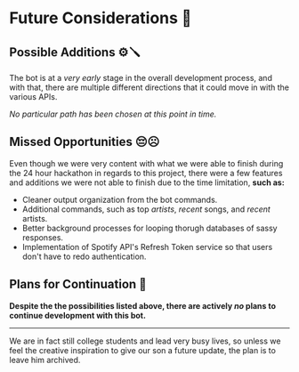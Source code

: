 # Future Considerations 🔮

## Possible Additions ⚙️🪛
The bot is at a *very early* stage in the overall development process, and with that, there are multiple different directions that it could move in with the various APIs.

*No particular path has been chosen at this point in time.*

## Missed Opportunities 😔☹️
Even though we were very content with what we were able to finish during the 24 hour hackathon in regards to this project, there were a few features and additions we were not able to finish due to the time limitation, **such as:**

- Cleaner output organization from the bot commands.
- Additional commands, such as top *artists*, *recent* songs, and *recent* artists.
- Better background processes for looping thorugh databases of sassy responses.
- Implementation of Spotify API's Refresh Token service so that users don't have to redo authentication.

## Plans for Continuation 📜
**Despite the the possibilities listed above, there are actively *no* plans to continue development with this bot.**
***
We are in fact still college students and lead very busy lives, so unless we feel the creative inspiration to give our son a future update, the plan is to leave him archived.
